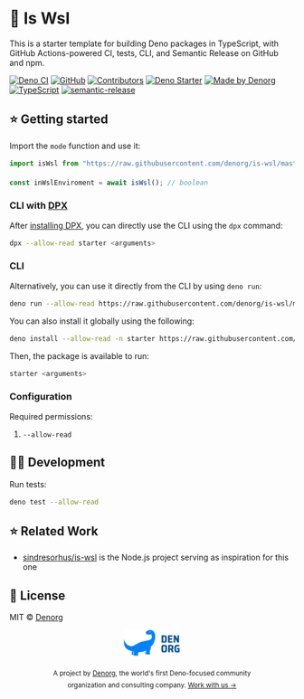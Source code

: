 # 🏁 Is Wsl

This is a starter template for building Deno packages in TypeScript, with GitHub Actions-powered CI, tests, CLI, and Semantic Release on GitHub and npm.

[![Deno CI](https://github.com/denorg/is-wsl/workflows/Deno%20CI/badge.svg)](https://github.com/denorg/is-wsl/actions)
[![GitHub](https://img.shields.io/github/license/denorg/is-wsl)](https://github.com/denorg/is-wsl/blob/master/LICENSE)
[![Contributors](https://img.shields.io/github/contributors/denorg/is-wsl)](https://github.com/denorg/is-wsl/graphs/contributors)
[![Deno Starter](https://img.shields.io/badge/deno-starter-brightgreen)](https://denorg.github.io/starter/)
[![Made by Denorg](https://img.shields.io/badge/made%20by-denorg-0082fb)](https://github.com/denorg)
[![TypeScript](https://img.shields.io/badge/types-TypeScript-blue)](https://github.com/denorg/is-wsl)
[![semantic-release](https://img.shields.io/badge/%20%20%F0%9F%93%A6%F0%9F%9A%80-semantic--release-e10079.svg)](https://github.com/semantic-release/semantic-release)

## ⭐ Getting started

Import the `mode` function and use it:

```ts
import isWsl from "https://raw.githubusercontent.com/denorg/is-wsl/master/mod.ts";

const inWslEnviroment = await isWsl(); // boolean
```

### CLI with [DPX](https://github.com/denorg/dpx)

After [installing DPX](https://github.com/denorg/dpx), you can directly use the CLI using the `dpx` command:

```bash
dpx --allow-read starter <arguments>
```

### CLI

Alternatively, you can use it directly from the CLI by using `deno run`:

```bash
deno run --allow-read https://raw.githubusercontent.com/denorg/is-wsl/master/cli.ts <arguments>
```

You can also install it globally using the following:

```bash
deno install --allow-read -n starter https://raw.githubusercontent.com/denorg/is-wsl/master/cli.ts
```

Then, the package is available to run:

```bash
starter <arguments>
```

### Configuration

Required permissions:

1. `--allow-read`

## 👩‍💻 Development

Run tests:

```bash
deno test --allow-read
```

## ⭐ Related Work

- [sindresorhus/is-wsl](https://github.com/sindresorhus/is-wsl) is the Node.js project serving as inspiration for this one

## 📄 License

MIT © [Denorg](https://den.org.in)

<p align="center">
  <a href="https://den.org.in">
    <img width="100" alt="" src="https://raw.githubusercontent.com/denorg/denorg/master/logo.svg">
  </a>
</p>
<p align="center">
  <sub>A project by <a href="https://den.org.in">Denorg</a>, the world's first Deno-focused community<br>organization and consulting company. <a href="https://den.org.in">Work with us →</a></sub>
</p>

